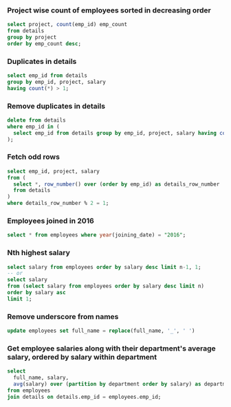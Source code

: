### Project wise count of employees sorted in decreasing order
```sql
select project, count(emp_id) emp_count
from details
group by project
order by emp_count desc;
```

### Duplicates in details
```sql
select emp_id from details
group by emp_id, project, salary
having count(*) > 1;
```

### Remove duplicates in details
```sql
delete from details
where emp_id in (
  select emp_id from details group by emp_id, project, salary having count(*) > 1
);
```

### Fetch odd rows
```sql
select emp_id, project, salary
from (
  select *, row_number() over (order by emp_id) as details_row_number
  from details
)
where details_row_number % 2 = 1;
```

### Employees joined in 2016
```sql
select * from employees where year(joining_date) = "2016";
```

### Nth highest salary
```sql
select salary from employees order by salary desc limit n-1, 1;
-- or
select salary
from (select salary from employees order by salary desc limit n)
order by salary asc
limit 1;
```

### Remove underscore from names
```sql
update employees set full_name = replace(full_name, '_', ' ')
```

### Get employee salaries along with their department's average salary, ordered by salary within department
```sql
select
  full_name, salary,
  avg(salary) over (partition by department order by salary) as department_average_salary
from employees
join details on details.emp_id = employees.emp_id;
```
